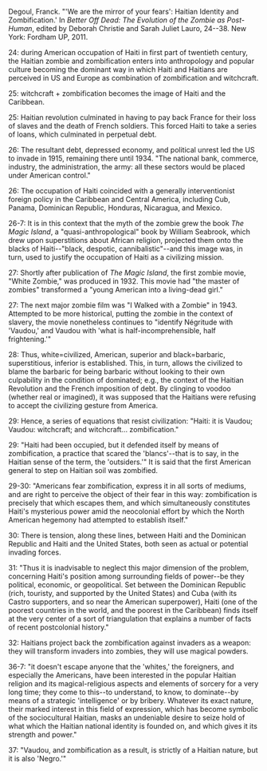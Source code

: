 Degoul, Franck. "'We are the mirror of your fears': Haitian Identity and Zombification.' In *Better Off Dead: The Evolution of the Zombie as Post-Human*, edited by Deborah Christie and Sarah Juliet Lauro, 24--38. New York: Fordham UP, 2011.

24:  during American occupation of Haiti in first part of twentieth century, the Haitian zombie and zombification enters into anthropology and popular culture becoming the dominant way in which Haiti and Haitians are perceived in US and Europe as combination of zombification and witchcraft.

25:  witchcraft + zombification becomes the image of Haiti and the Caribbean. 

25:  Haitian revolution culminated in having to pay back France for their loss of slaves and the death of French soldiers. This forced Haiti to take a series of loans, which culminated in perpetual debt.

26:  The resultant debt, depressed economy, and political unrest led the US to invade in 1915, remaining there until 1934. "The national bank, commerce, industry, the administration, the army: all these sectors would be placed under American control."

26:  The occupation of Haiti coincided with a generally interventionist foreign policy in the Caribbean and Central America, including Cub, Panama, Dominican Republic, Honduras, Nicaragua, and Mexico.

26-7:  It is in this context that the myth of the zombie grew the book *The Magic Island*, a "quasi-anthropological" book by William Seabrook, which drew upon superstitions about African religion, projected them onto the blacks of Haiti--"black, despotic, cannibalistic"--and this image was, in turn, used to justify the occupation of Haiti as a civilizing mission.

27:  Shortly after publication of *The Magic Island*, the first zombie movie, "White Zombie," was produced in 1932. This movie had "the master of zombies" transformed a "young American into a living-dead girl." 

27:  The next major zombie film was "I Walked with a Zombie" in 1943. Attempted to be more historical, putting the zombie in the context of slavery, the movie nonetheless continues to "identify Négritude with 'Vaudou,' and Vaudou with 'what is half-incomprehensible, half frightening.'"

28:  Thus, white=civilized, American, superior and black=barbaric, superstitious, inferior is established. This, in turn, allows the civilized to blame the barbaric for being barbaric without looking to their own culpability in the condition of dominated; e.g., the context of the Haitian Revolution and the French imposition of debt. By clinging to voodoo (whether real or imagined), it was supposed that the Haitians were refusing to accept the civilizing gesture from America. 

29:  Hence, a series of equations that resist civilization: "Haiti: it is Vaudou; Vaudou: witchcraft; and witchcraft... zombification."

29:  "Haiti had been occupied, but it defended itself by means of zombification, a practice that scared the 'blancs'--that is to say, in the Haitian sense of the term, the 'outsiders.'" It is said that the first American general to step on Haitian soil was zombified.

29-30:  "Americans fear zombification, express it in all sorts of mediums, and are right to perceive the object of their fear in this way: zombification is precisely that which escapes them, and which simultaneously constitutes Haiti's mysterious power amid the neocolonial effort by which the North American hegemony had attempted to establish itself."

30:  There is tension, along these lines, between Haiti and the Dominican Republic and Haiti and the United States, both seen as actual or potential invading forces.

31:  "Thus it is inadvisable to neglect this major dimension of the problem, concerning Haiti's position among surrounding fields of power--be they political, economic, or geopolitical. Set between the Dominican Republic (rich, touristy, and supported by the United States) and Cuba (with its Castro supporters, and so near the American superpower), Haiti (one of the poorest countries in the world, and the poorest in the Caribbean) finds itself at the very center of a sort of triangulation that explains a number of facts of recent postcolonial history."

32:  Haitians project back the zombification against invaders as a weapon: they will transform invaders into zombies, they will use magical powders.

36-7:  "it doesn't escape anyone that the 'whites,' the foreigners, and especially the Americans, have been interested in the popular Haitian religion and its magical-religious aspects and elements of sorcery for a very long time; they come to this--to understand, to know, to dominate--by means of a strategic 'intelligence' or by bribery. Whatever its exact nature, their marked interest in this field of expression, which has become symbolic of the sociocultural Haitian, masks an undeniable desire to seize hold of what which the Haitian national identity is founded on, and which gives it its strength and power."

37:  "Vaudou, and zombification as a result, is strictly of a Haitian nature, but it is also 'Negro.'"